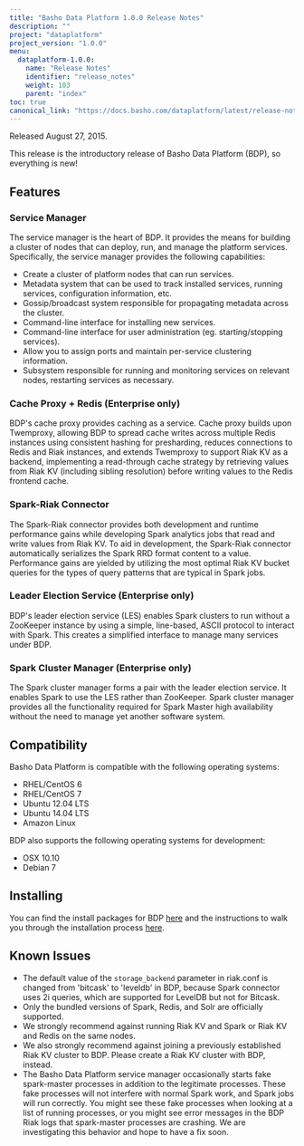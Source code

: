 ```yaml
---
title: "Basho Data Platform 1.0.0 Release Notes"
description: ""
project: "dataplatform"
project_version: "1.0.0"
menu:
  dataplatform-1.0.0:
    name: "Release Notes"
    identifier: "release_notes"
    weight: 103
    parent: "index"
toc: true
canonical_link: "https://docs.basho.com/dataplatform/latest/release-notes/"
---
```


[bdp downloads]: /dataplatform/1.0.0/downloads/
[bdp install]: /dataplatform/1.0.0/installing/

Released August 27, 2015.

This release is the introductory release of Basho Data Platform (BDP), so everything is new!

## Features

### Service Manager

The service manager is the heart of BDP. It provides the means for building a cluster of nodes that can deploy, run, and manage the platform services. Specifically, the service manager provides the following capabilities:

* Create a cluster of platform nodes that can run services.
* Metadata system that can be used to track installed services, running services, configuration information, etc.
* Gossip/broadcast system responsible for propagating metadata across the cluster.
* Command-line interface for installing new services.
* Command-line interface for user administration (eg. starting/stopping services).
* Allow you to assign ports and maintain per-service clustering information.
* Subsystem responsible for running and monitoring services on relevant nodes, restarting services as necessary.

### Cache Proxy + Redis (Enterprise only)

BDP's cache proxy provides caching as a service. Cache proxy builds upon Twemproxy, allowing BDP to spread cache writes across multiple Redis instances using consistent hashing for presharding, reduces connections to Redis and Riak instances, and extends Twemproxy to support Riak KV as a backend, implementing a read-through cache strategy by retrieving values from Riak KV (including sibling resolution) before writing values to the Redis frontend cache.

### Spark-Riak Connector

The Spark-Riak connector provides both development and runtime performance gains while developing Spark analytics jobs that read and write values from Riak KV.  To aid in development, the Spark-Riak connector automatically serializes the Spark RRD format content to a value.  Performance gains are yielded by utilizing the most optimal Riak KV bucket queries for the types of query patterns that are typical in Spark jobs.

### Leader Election Service (Enterprise only)

BDP's leader election service (LES) enables Spark clusters to run without a ZooKeeper instance by using a simple, line-based, ASCII protocol to interact with Spark. This creates a simplified interface to manage many services under BDP.

### Spark Cluster Manager (Enterprise only)

The Spark cluster manager forms a pair with the leader election service. It enables Spark to use the LES rather than ZooKeeper. Spark cluster manager provides all the functionality required for Spark Master high availability without the need to manage yet another software system. 

## Compatibility

Basho Data Platform is compatible with the following operating systems:

* RHEL/CentOS 6
* RHEL/CentOS 7
* Ubuntu 12.04 LTS
* Ubuntu 14.04 LTS
* Amazon Linux

BDP also supports the following operating systems for development:

* OSX 10.10
* Debian 7

## Installing

You can find the install packages for BDP [here][bdp downloads] and the instructions to walk you through the installation process [here][bdp install].

## Known Issues

* The default value of the `storage_backend` parameter in riak.conf is changed from 'bitcask' to 'leveldb' in BDP, because Spark connector uses 2i queries, which are supported for LevelDB but not for Bitcask.
* Only the bundled versions of Spark, Redis, and Solr are officially supported.
* We strongly recommend against running Riak KV and Spark or Riak KV and Redis on the same nodes.
* We also strongly recommend against joining a previously established Riak KV cluster to BDP. Please create a Riak KV cluster with BDP, instead. 
* The Basho Data Platform service manager occasionally starts fake spark-master processes in addition to the legitimate processes. These fake processes will not interfere with normal Spark work, and Spark jobs will run correctly. You might see these fake processes when looking at a list of running processes, or you might see error messages in the BDP Riak logs that spark-master processes are crashing. We are investigating this behavior and hope to have a fix soon.
